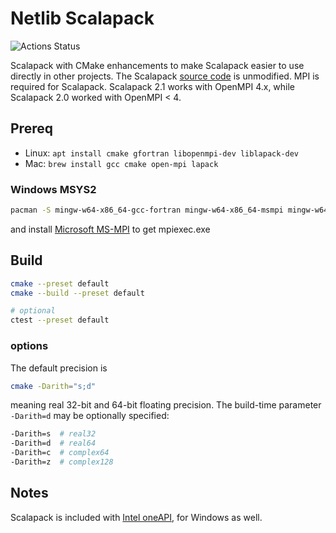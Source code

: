 # Netlib Scalapack

![Actions Status](https://github.com/scivision/scalapack/workflows/ci/badge.svg)

Scalapack with CMake enhancements to make Scalapack easier to use directly in other projects.
The Scalapack
[source code](http://www.netlib.org/scalapack/)
is unmodified.
MPI is required for Scalapack.
Scalapack 2.1 works with OpenMPI 4.x, while Scalapack 2.0 worked with OpenMPI &lt; 4.

## Prereq

* Linux: `apt install cmake gfortran libopenmpi-dev liblapack-dev`
* Mac: `brew install gcc cmake open-mpi lapack`

### Windows MSYS2

```sh
pacman -S mingw-w64-x86_64-gcc-fortran mingw-w64-x86_64-msmpi mingw-w64-x86_64-lapack
```

and install
[Microsoft MS-MPI](https://docs.microsoft.com/en-us/message-passing-interface/microsoft-mpi-release-notes)
to get mpiexec.exe

## Build

```sh
cmake --preset default
cmake --build --preset default

# optional
ctest --preset default
```

### options

The default precision is

```sh
cmake -Darith="s;d"
```
meaning real 32-bit and 64-bit floating precision.
The build-time parameter `-Darith=d` may be optionally specified:

```sh
-Darith=s  # real32
-Darith=d  # real64
-Darith=c  # complex64
-Darith=z  # complex128
```

## Notes

Scalapack is included with
[Intel oneAPI](https://software.intel.com/content/www/us/en/develop/articles/free-intel-software-developer-tools.html),
for Windows as well.
